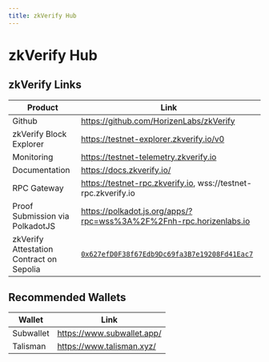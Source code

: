 ```yaml
---
title: zkVerify Hub
---
```


# zkVerify Hub


## zkVerify Links

| Product | Link |
| --- | --- |
| Github | https://github.com/HorizenLabs/zkVerify |
| zkVerify Block Explorer | https://testnet-explorer.zkverify.io/v0 |
| Monitoring | https://testnet-telemetry.zkverify.io |
| Documentation | https://docs.zkverify.io/ |
| RPC Gateway | https://testnet-rpc.zkverify.io, wss://testnet-rpc.zkverify.io |
| Proof Submission via PolkadotJS | https://polkadot.js.org/apps/?rpc=wss%3A%2F%2Fnh-rpc.horizenlabs.io |
| zkVerify Attestation Contract on Sepolia | [`0x627efD0F38f67Edb9Dc69fa3B7e19208Fd41Eac7`](https://sepolia.etherscan.io/address/0x627efD0F38f67Edb9Dc69fa3B7e19208Fd41Eac7) | 



## Recommended Wallets

| Wallet | Link |
| --- | --- |
| Subwallet | https://www.subwallet.app/ |
| Talisman | https://www.talisman.xyz/ |
